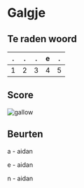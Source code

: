 # Galgje

## Te raden woord

|.|.|.|e|.|
|-|-|-|-|-|
|1|2|3|4|5|

## Score
![gallow](./images/2.png)

## Beurten

a - aidan

e - aidan

n - aidan
